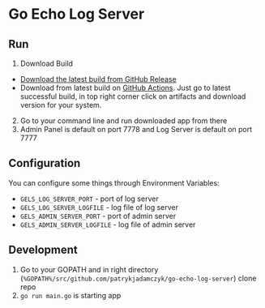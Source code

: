 # Go Echo Log Server

## Run
1. Download Build
  * [Download the latest build from GitHub Release](https://github.com/patrykjadamczyk/go-echo-log-server/releases/latest)
  * Download from latest build on [GitHub Actions](https://github.com/patrykjadamczyk/go-echo-log-server/actions). Just go to latest successful build, in top right corner click on artifacts and download version for your system.
2. Go to your command line and run downloaded app from there
3. Admin Panel is default on port 7778 and Log Server is default on port 7777

## Configuration
You can configure some things through Environment Variables:
* `GELS_LOG_SERVER_PORT` - port of log server
* `GELS_LOG_SERVER_LOGFILE` - log file of log server
* `GELS_ADMIN_SERVER_PORT` - port of admin server
* `GELS_ADMIN_SERVER_LOGFILE` - log file of admin server
## Development
1. Go to your GOPATH and in right directory (`%GOPATH%/src/github.com/patrykjadamczyk/go-echo-log-server`) clone repo
2. `go run main.go` is starting app
